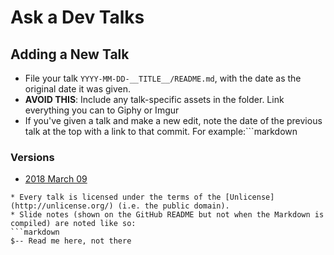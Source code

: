 # Ask a Dev Talks

## Adding a New Talk

* File your talk `YYYY-MM-DD-__TITLE__/README.md`, with the date as the original date it was given.
* **AVOID THIS**: Include any talk-specific assets in the folder. Link everything you can to Giphy or Imgur
* If you've given a talk and make a new edit, note the date of the previous talk at the top with a link to that commit. For example:```markdown
### Versions
* [2018 March 09](743fe1d)
```
* Every talk is licensed under the terms of the [Unlicense](http://unlicense.org/) (i.e. the public domain).
* Slide notes (shown on the GitHub README but not when the Markdown is compiled) are noted like so:
```markdown
$-- Read me here, not there
```
